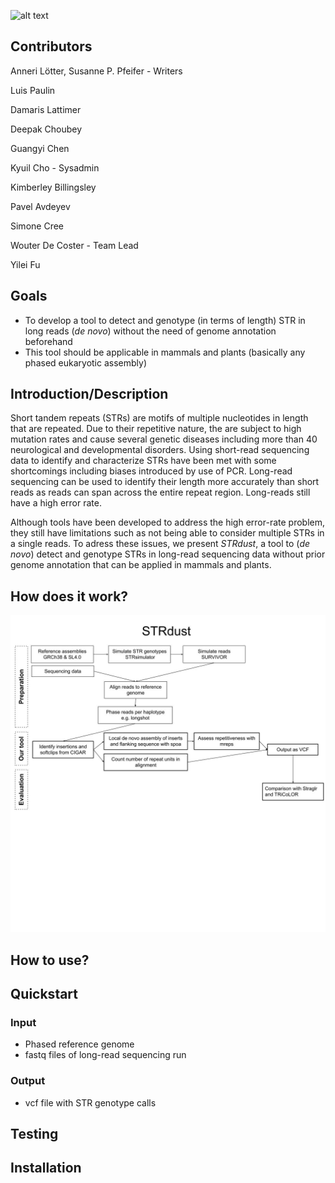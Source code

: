 ![alt text](https://raw.githubusercontent.com/collaborativebioinformatics/STRdust/main/STRdust-logo.jpg)

## Contributors

Anneri Lötter, Susanne P. Pfeifer - Writers

Luis Paulin

Damaris Lattimer

Deepak Choubey

Guangyi Chen

Kyuil Cho - Sysadmin

Kimberley Billingsley

Pavel Avdeyev

Simone Cree

Wouter De Coster - Team Lead

Yilei Fu

## Goals
* To develop a tool to detect and genotype (in terms of length) STR in long reads (_de novo_) without the need of genome annotation beforehand
* This tool should be applicable in mammals and plants (basically any phased eukaryotic assembly)

## Introduction/Description
Short tandem repeats (STRs) are motifs of multiple nucleotides in length that are repeated. Due to their repetitive nature, the are subject to high mutation rates and cause several genetic diseases including more than 40 neurological and developmental disorders. Using short-read sequencing data to identify and characterize STRs have been met with some shortcomings including biases introduced by use of PCR. Long-read sequencing can be used to identify their length more accurately than short reads as reads can span across the entire repeat region. Long-reads still have a high error rate.

Although tools have been developed to address the high error-rate problem, they still have limitations such as not being able to consider multiple STRs in a single reads. To adress these issues, we present _STRdust_, a tool to (_de novo_) detect and genotype STRs in long-read sequencing data without prior genome annotation that can be applied in mammals and plants.

## How does it work?

![alt text](https://raw.githubusercontent.com/collaborativebioinformatics/STR_Integration/main/Flow%20chart%20group2.jpg)

## How to use?

## Quickstart

### Input  
  * Phased reference genome  
  * fastq files of long-read sequencing run  


### Output  
  * vcf file with STR genotype calls  

## Testing

## Installation

 
